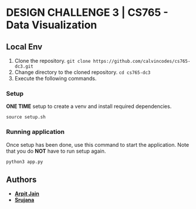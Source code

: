 # DESIGN CHALLENGE 3 | CS765 - Data Visualization

## Local Env

1. Clone the repository. `git clone https://github.com/calvincodes/cs765-dc3.git`
2. Change directory to the cloned repository. `cd cs765-dc3`
3. Execute the following commands.

### Setup

**ONE TIME** setup to create a venv and install required dependencies. 

`source setup.sh`

### Running application
Once setup has been done, use this command to start the application. Note that you do **NOT** have to run setup again.

`python3 app.py`

## Authors

* **[Arpit Jain](https://github.com/calvincodes)**
* **[Srujana](https://github.com/SrujanaN)**
